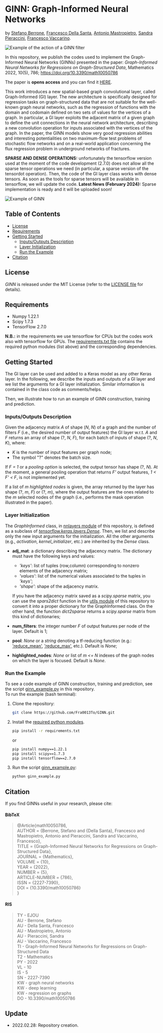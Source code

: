 # GINN: Graph-Informed Neural Networks

by [Stefano Berrone](https://www.researchgate.net/profile/Stefano-Berrone), [Francesco Della Santa](https://www.researchgate.net/profile/Francesco-Della-Santa), [Antonio Mastropietro](https://www.researchgate.net/profile/Antonio-Mastropietro), [Sandra Pieraccini](https://www.researchgate.net/profile/Sandra-Pieraccini), [Francesco Vaccarino](https://www.researchgate.net/profile/Francesco-Vaccarino).

![Example of the action of a GINN filter](https://www.mdpi.com/mathematics/mathematics-10-00786/article_deploy/html/images/mathematics-10-00786-g001-550.jpg)

In this repository, we publish the codes used to implement the Graph-Informed Neural Networks (GINNs) presented in the paper:
_Graph-Informed Neural Networks for Regressions on Graph-Structured Data_, Mathematics 2022, 10(5), 786; https://doi.org/10.3390/math10050786

The paper is **opens access** and you can find it [HERE](https://www.mdpi.com/2227-7390/10/5/786/htm).

This work introduces a new spatial-based graph convolutional layer, called Graph-Informed (GI) layer. The new architecture is specifically designed for regression tasks on graph-structured data that are not suitable for the well-known graph neural networks, such as the regression of functions with the domain and codomain defined on two sets of values for the vertices of a graph. In particular, a GI layer exploits the adjacent matrix of a given graph to define the unit connections in the neural network architecture, describing a new convolution operation for inputs associated with the vertices of the graph. 
In the paper, the GINN models show very good regression abilities and interesting potentialities on two maximum-flow test problems of stochastic flow networks and on a real-world application concerning the flux regression problem in underground networks of fractures.

**SPARSE AND DENSE OPERATIONS:** unfortunately the tensorflow version used at the moment of the code development (2.7.0) does not allow all the sparse tensor operations we need (in particular, a sparse version of the tensordot operation). Then, the code of the GI layer class works with dense tensors. As soon as the tools for sparse tensors will be available in tensorflow, we will update the code. **Latest News (February 2024):** Sparse implementation is ready and it will be uploaded soon!

![Example of GINN](https://www.mdpi.com/mathematics/mathematics-10-00786/article_deploy/html/images/mathematics-10-00786-g005-550.jpg)

## Table of Contents
- [License](https://github.com/Fra0013To/GINN/blob/main/README.md#license)
- [Requirements](https://github.com/Fra0013To/GINN/blob/main/README.md#requirements)
- [Getting Started](https://github.com/Fra0013To/GINN/blob/main/README.md#getting-started)
  - [Inputs/Outputs Description](https://github.com/Fra0013To/GINN/blob/main/README.md#inputsoutputs-description)
  - [Layer Initialization](https://github.com/Fra0013To/GINN/blob/main/README.md#layer-initialization)
  - [Run the Example](https://github.com/Fra0013To/GINN/edit/blob/README.md#run-the-example)
- [Citation](https://github.com/Fra0013To/GINN/edit/blob/README.md#citation)

## License
_GINN_ is released under the MIT License (refer to the [LICENSE file](https://github.com/Fra0013To/GINN/blob/main/LICENSE) for details).

## Requirements
- Numpy 1.22.1
- Scipy 1.7.3
- TensorFlow 2.7.0

**N.B.:** in the requirements we use tensorflow for CPUs but the codes work also with tensorflow for GPUs. The [requirements.txt file](https://github.com/Fra0013To/GINN/blob/main/requirements.txt) contains the required python modules (list above) and the corresponding dependencies.

## Getting Started
The GI layer can be used and added to a Keras model as any other Keras layer. In the following, we describe the inputs and outputs of a GI layer and we list the arguments for a GI layer initialization. Similar information is contained in the class code as comments/helps.

Then, we illustrate how to run an example of GINN construction, training and prediction.

### Inputs/Outputs Description
Given the adjacency matrix _A_ of shape (_N_, _N_) of a graph and the number of filters _F_ (i.e., the desired number of output features) the GI layer w.r.t. _A_ and _F_ returns an array of shape (?, _N_, _F_), for each batch of inputs of shape (?, _N_, _K_), where:
- _K_ is the number of input features per graph node;
- The symbol "?" denotes the batch size.

If _F = 1_ or a _pooling option_ is selected, the output tensor has shape (?, _N_). At the moment, a general pooling operation that returns _F'_ output features, _1 < F' < F_, is not implemented yet.

If a list of _m_ _highlighted nodes_ is given, the array returned by the layer has shape (?, _m_, _F_) or (?, _m_), where the output features are the ones related to the _m_ selected nodes of the graph (i.e., performs the mask operation illustrated in the paper).

### Layer Initialization
The _GraphInformed_ class, in [nnlayers module](https://github.com/Fra0013To/GINN/blob/main/nnlayers.py) of this repository, is defined as a subclass of [_tensorflow.keras.layers.Dense_](https://www.tensorflow.org/api_docs/python/tf/keras/layers/Dense). Then, we list and describe only the new input arguments for the initialization. All the other arguments (e.g., _activation_, _kernel_initializer_, etc.) are inherited by the _Dense_ class.

- **adj_mat**: a dictionary describing the adjacency matrix. The dictionary must have the following keys and values:
  - _'keys'_: list of tuples (row,column) corresponding to nonzero elements of the adjacency matrix;
  - _'values'_: list of the numerical values associated to the tuples in _'keys'_;
  - _'shape'_: shape of the adjacency matrix.
  
  If you have the adjacency matrix saved as a _scipy.sparse_ matrix, you can use the _spars2dict_ function in the [utils module](https://github.com/Fra0013To/GINN/blob/main/utils.py) of this repository to convert it into a proper dictionary for the GraphInformed class. On the other hand, the function _dict2sparse_ returns a _scipy.sparse_ matrix from this kind of dictionaries;
- **num_filters**: the integer number _F_ of output features per node of the layer. Default is 1;
- **pool**: _None_ or a _string_ denoting a tf-reducing function (e.g.: ['reduce_mean'](https://www.tensorflow.org/api_docs/python/tf/math/reduce_mean), ['reduce_max'](https://www.tensorflow.org/api_docs/python/tf/math/reduce_max), etc.). Default is _None_;
- **highlighted_nodes**: _None_ or list of _m <= N_ indexes of the graph nodes on which the layer is focused. Default is _None_.

### Run the Example
To see a code example of GINN construction, training and prediction, see the script [ginn_example.py](https://github.com/Fra0013To/GINN/blob/main/ginn_example.py) in this repository.  
To run the example (bash terminal):
1. Clone the repository:
    ```bash 
    git clone https://github.com/Fra0013To/GINN.git
    ```
2. Install the [required python modules](https://github.com/Fra0013To/GINN/edit/main/README.md#requirements).
    ```bash
    pip install -r requirements.txt
    ```
    or 
    ```bash
    pip install numpy==1.22.1
    pip install scipy==1.7.3
    pip install tensorflow==2.7.0
    ```
3. Run the script [ginn_example.py](https://github.com/Fra0013To/GINN/blob/main/ginn_example.py):
    ```bash
    python ginn_example.py
    ```

## Citation
If you find GINNs useful in your research, please cite:
#### BibTeX
> @Article{math10050786,  
> AUTHOR = {Berrone, Stefano and {Della Santa}, Francesco and Mastropietro, Antonio and Pieraccini, Sandra and Vaccarino, Francesco},  
> TITLE = {Graph-Informed Neural Networks for Regressions on Graph-Structured Data},  
> JOURNAL = {Mathematics},  
> VOLUME = {10},  
> YEAR = {2022},  
> NUMBER = {5},  
> ARTICLE-NUMBER = {786},  
> ISSN = {2227-7390},  
> DOI = {10.3390/math10050786}   
> }
#### RIS
> TY  - EJOU  
> AU  - Berrone, Stefano  
> AU  - Della Santa, Francesco  
> AU  - Mastropietro, Antonio  
> AU  - Pieraccini, Sandra  
> AU  - Vaccarino, Francesco  
> TI  - Graph-Informed Neural Networks for Regressions on Graph-Structured Data  
> T2  - Mathematics  
> PY  - 2022  
> VL  - 10  
> IS  - 5  
> SN  - 2227-7390  
> KW  - graph neural networks  
> KW  - deep learning  
> KW  - regression on graphs  
> DO  - 10.3390/math10050786  

## Update
- 2022.02.28: Repository creation.
